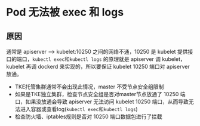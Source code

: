 # Pod 无法被 exec 和 logs

## 原因

通常是 apiserver --> kubelet:10250 之间的网络不通，10250 是 kubelet 提供接口的端口，`kubectl exec`和`kubectl logs` 的原理就是 apiserver 调 kubelet，kubelet 再调 dockerd 来实现的，所以要保证 kubelet 10250 端口对 apiserver 放通。

- TKE托管集群通常不会出现此情况，master 不受节点安全组限制
- 如果是TKE独立集群，检查节点安全组是否对master节点放通了 10250 端口，如果没放通会导致 apiserver 无法访问 kubelet 10250 端口，从而导致无法进入容器或查看log(`kubectl exec`和`kubectl logs`)
- 检查防火墙、iptables规则是否对 10250 端口数据包进行了拦截
